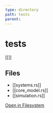 ```yaml
---
type: directory
path: tests
parent: 
---
```


# tests
[[]]

## Files
- [[systems.rs]]
- [[core_model.rs]]
- [[simulation.rs]]


[Open in Filesystem](tests)
